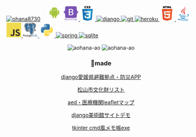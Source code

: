 <center>
  
  
<p align="left"> <a href="https://developer.android.com" target="_blank" rel="noreferrer"><a href="https://twitter.com/ohana8730" target="blank"><img src="https://img.shields.io/twitter/follow/ohana8730?logo=twitter&style=for-the-badge" alt="ohana8730" /></a> 　<img src="https://raw.githubusercontent.com/devicons/devicon/master/icons/android/android-original-wordmark.svg" alt="android" width="40" height="40"/> </a> <a href="https://getbootstrap.com" target="_blank" rel="noreferrer"> <img src="https://raw.githubusercontent.com/devicons/devicon/master/icons/bootstrap/bootstrap-plain-wordmark.svg" alt="bootstrap" width="40" height="40"/> </a> <a href="https://www.w3schools.com/css/" target="_blank" rel="noreferrer"> <img src="https://raw.githubusercontent.com/devicons/devicon/master/icons/css3/css3-original-wordmark.svg" alt="css3" width="40" height="40"/> </a> <a href="https://www.djangoproject.com/" target="_blank" rel="noreferrer"> <img src="https://user-images.githubusercontent.com/84378453/173537505-001b1a39-815f-4428-a0dd-2959530ea736.png" alt="django" width="40" height="40"/> </a> <a href="https://git-scm.com/" target="_blank" rel="noreferrer"> <img src="https://www.vectorlogo.zone/logos/git-scm/git-scm-icon.svg" alt="git" width="40" height="40"/> </a> <a href="https://heroku.com" target="_blank" rel="noreferrer"> <img src="https://www.vectorlogo.zone/logos/heroku/heroku-icon.svg" alt="heroku" width="40" height="40"/> </a> <a href="https://www.w3.org/html/" target="_blank" rel="noreferrer"> <img src="https://raw.githubusercontent.com/devicons/devicon/master/icons/html5/html5-original-wordmark.svg" alt="html5" width="40" height="40"/> </a> <a href="https://www.java.com" target="_blank" rel="noreferrer"> <img src="https://raw.githubusercontent.com/devicons/devicon/master/icons/java/java-original.svg" alt="java" width="40" height="40"/> </a> <a href="https://developer.mozilla.org/en-US/docs/Web/JavaScript" target="_blank" rel="noreferrer"> <img src="https://raw.githubusercontent.com/devicons/devicon/master/icons/javascript/javascript-original.svg" alt="javascript" width="40" height="40"/> </a> <a href="https://www.postgresql.org" target="_blank" rel="noreferrer"> <img src="https://raw.githubusercontent.com/devicons/devicon/master/icons/postgresql/postgresql-original-wordmark.svg" alt="postgresql" width="40" height="40"/> </a> <a href="https://www.python.org" target="_blank" rel="noreferrer"> <img src="https://raw.githubusercontent.com/devicons/devicon/master/icons/python/python-original.svg" alt="python" width="40" height="40"/> </a> <a href="https://spring.io/" target="_blank" rel="noreferrer"> <img src="https://www.vectorlogo.zone/logos/springio/springio-icon.svg" alt="spring" width="40" height="40"/> </a> <a href="https://www.sqlite.org/" target="_blank" rel="noreferrer"> <img src="https://www.vectorlogo.zone/logos/sqlite/sqlite-icon.svg" alt="sqlite" width="40" height="40"/> </a> </a> </p>

<img align="center" src="https://github-readme-stats.vercel.app/api?username=aohana-ao&show_icons=true&locale=en" width="420" alt="aohana-ao" />  <img align="center" src="https://github-readme-stats.vercel.app/api/top-langs/?username=aohana-AO&layout=compact&theme=dracula" alt="aohana-ao" />


<h3>🔨made</h3>
  <p><a href='https://github.com/aohana-AO/hinannproject'>django愛媛県避難拠点・防災APP</a></p>
  <p><a href='https://github.com/aohana-AO/culture_property'>松山市文化財リスト</a></p>
  <p><a href='https://github.com/aohana-AO/aedapp2'>aed・医療機関leafletマップ</a><p>
  <p><a href='https://github.com/aohana-AO/museum'>django美術館サイトデモ</a></p>
    <p><a href='https://github.com/aohana-AO/CMDmemo'>tkinter cmd風メモ帳exe</a></p>
  
  
